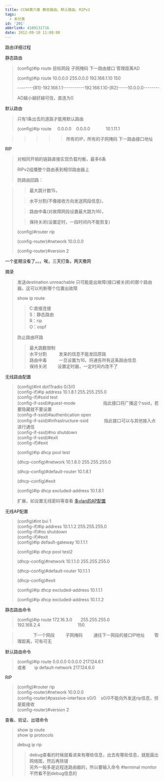 ```yaml
---
title: CCNA第六章 静态路由、默认路由、RIPv2
tags:
  - 未分类
id: '201'
abbrlink: 4109131716
date: 2012-09-10 11:08:00
---
```


  
路由详细过程

静态路由

> (config)#ip route 目标网段 子网掩码 下一路由接口 管理距离AD
> 
> (config)#ip route 10.0.0.0 255.0.0.0 192.168.1.10 150
> 
> \--------\[R1\]-192.168.1.1-----------192.168.1.10-\[R2\]-----10.0.0.0-------- 
> 
> AD越小越好越可信，直连为0

  

默认路由

> 只有1条出去的道路才能用默认路由
> 
> (config)#ip route     0.0.0.0    0.0.0.0             10.1.11.1

> > > > > 所有的IP，所有的子网掩码 下一路由接口地址

  
RIP

> 对相同开销的链路直接实现负载均衡，最多6条
> 
> RIPv2组播整个路由表到相邻路由器上
> 
> 防路由回路：

> > 最大跳计数15，
> 
> > 水平分割(不像接收方向发送网段信息)，
> 
> > 路由中毒(对故障网段设置最大跳为16)，
> 
> > 保持关闭(设置定时，一段时间内不能恢复)
> 
> (config)#router rip
> 
> (config-router)#network 10.0.0.0
> 
> (config-router)#version 2
> 
>   

  
  
  
  
  
  
  
  
  
  
  
  
一个星期没看了。。。唉，三天打鱼，两天撒网  
  
摘录  

> 发送destination unreachable 只可能是出故障(接口被关闭)的那个路由器。这可以判断哪个位置出故障  
>   
> show ip route  
> 
> > C:直接连接  
> > S：静态路由  
> > R：rip  
> > O：ospf  
> 
>   
> 防止路由环路  
> 
> > 最大跳数限制  
> > 水平分割          发来的信息不能发回原路  
> > 路由中毒          一旦设置为16，将通告所有这条路由信息  
> > 保持关闭         设置定时器，一定时间内改不了  

  
  
无线路由配置  

> (config)#int dot11radio 0/3/0  
> (config-if)#ip address 10.1.8.1 255.255.255.0  
> (config-if)#ssid test  
> (config-if-ssid)#guest-mode                       指此接口将广播这个ssid，若要隐藏就不要设置  
> (config-if-ssid)#authentication open  
> (config-if-ssid)#infrastructure-ssid             指此接口可以与其他接入点进行通信  
> (config-if-ssid)#no shutdown  
> (config-if-ssid)#exit  
> (config-if)#exit  
> 
> (config)#ip dhcp pool test  
> 
> (dhcp-config)#network 10.1.8.0 255.255.255.0
> 
> (dhcp-config)#default-router 10.1.8.1
> 
> (dhcp-config)#exit
> 
> (config)#ip dhcp excluded-address 10.1.8.1
> 
>   
> 扩展，如设置无线密码等查看 [多vlan的AP配置](http://wan118.sinaapp.com/?p=115)  
>   

无线AP配置  

> (config)#int bvi 1  
> (config-if)#ip address 10.1.1.2 255.255.255.0  
> (config-if)#no shutdown  
> (config-if)#exit  
> (config)#ip default-gateway 10.1.1.1  
> 
> (config)#ip dhcp pool test2  
> 
> (dhcp-config)#network 10.1.1.0 255.255.255.0
> 
> (dhcp-config)#default-router 10.1.1.1
> 
> (dhcp-config)#exit
> 
> (config)#ip dhcp excluded-address 10.1.1.1
> 
> (config)#ip dhcp excluded-address 10.1.1.2

  
静态路由命令  

> (config)#ip route 172.16.3.0       255.255.255.0           192.168.2.4                               150  

>              下一个网段         子网掩码         通往下一网段的接口IP地址        管理距离，可有可无  

  
默认路由命令  

> (config)#ip route 0.0.0.0 0.0.0.0 217.124.6.1  
> 或者       ip default-network 217.124.6.0  
>   

RIP  

> (config)#router rip  
> (config-router)#network 10.0.0.0  
> (config-router)#passive-interface s0/0    s0/0不能向外发送rip信息，但是能接收  
> (config-router)#version 2  
>   

查看、验证、出错命令  

> show ip route  
> show ip protocols  
>   
> debug ip rip  
> 
> > debug查看的时候就看进来有哪些信息，出去有哪些信息，就能画出网络图，然后再除错  
> > 另外一般多是远程连路由器的，所以要输入命令 #terminal monitor 不然看不到debug信息的  

>